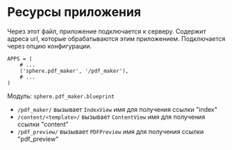 Ресурсы приложения
===================

Через этот файл, приложение подключается к серверу.
Содержит адреса url, которые обрабатываются этим приложением.
Подключается через опцию конфигурации.

    APPS = (
        # ...
        ('sphere.pdf_maker', '/pdf_maker'),
        # ...
    )

Модуль: ``sphere.pdf_maker.blueprint``

* `/pdf_maker/` вызывает `IndexView` имя для получения ссылки "index"
* `/content/<template>/` вызывает `ContentView` имя для получения ссылки "content"
* `/pdf_preview/` вызывает `PDFPreview` имя для получения ссылки "pdf_preview"
